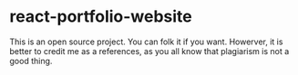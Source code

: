 # react-portfolio-website
This is an open source project. You can folk it if you want. Howerver, it is better to credit me as a references, as you all know that plagiarism is not a good thing.
